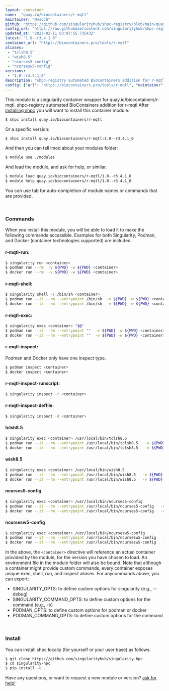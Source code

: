 ```yaml
---
layout: container
name:  "quay.io/biocontainers/r-mqtl"
maintainer: "@vsoch"
github: "https://github.com/singularityhub/shpc-registry/blob/main/quay.io/biocontainers/r-mqtl/container.yaml"
config_url: "https://raw.githubusercontent.com/singularityhub/shpc-registry/main/quay.io/biocontainers/r-mqtl/container.yaml"
updated_at: "2023-02-11 03:07:55.735432"
latest: "1.0--r3.4.1_0"
container_url: "https://biocontainers.pro/tools/r-mqtl"
aliases:
 - "tclsh8.5"
 - "wish8.5"
 - "ncurses5-config"
 - "ncursesw5-config"
versions:
 - "1.0--r3.4.1_0"
description: "shpc-registry automated BioContainers addition for r-mqtl"
config: {"url": "https://biocontainers.pro/tools/r-mqtl", "maintainer": "@vsoch", "description": "shpc-registry automated BioContainers addition for r-mqtl", "latest": {"1.0--r3.4.1_0": "sha256:662f0f7292f3011c78f66ef9cb1b60a8e9be2fe18c2b5d3aac9f81b96889d20c"}, "tags": {"1.0--r3.4.1_0": "sha256:662f0f7292f3011c78f66ef9cb1b60a8e9be2fe18c2b5d3aac9f81b96889d20c"}, "docker": "quay.io/biocontainers/r-mqtl", "aliases": {"tclsh8.5": "/usr/local/bin/tclsh8.5", "wish8.5": "/usr/local/bin/wish8.5", "ncurses5-config": "/usr/local/bin/ncurses5-config", "ncursesw5-config": "/usr/local/bin/ncursesw5-config"}}
---
```


This module is a singularity container wrapper for quay.io/biocontainers/r-mqtl.
shpc-registry automated BioContainers addition for r-mqtl
After [installing shpc](#install) you will want to install this container module:


```bash
$ shpc install quay.io/biocontainers/r-mqtl
```

Or a specific version:

```bash
$ shpc install quay.io/biocontainers/r-mqtl:1.0--r3.4.1_0
```

And then you can tell lmod about your modules folder:

```bash
$ module use ./modules
```

And load the module, and ask for help, or similar.

```bash
$ module load quay.io/biocontainers/r-mqtl/1.0--r3.4.1_0
$ module help quay.io/biocontainers/r-mqtl/1.0--r3.4.1_0
```

You can use tab for auto-completion of module names or commands that are provided.

<br>

### Commands

When you install this module, you will be able to load it to make the following commands accessible.
Examples for both Singularity, Podman, and Docker (container technologies supported) are included.

#### r-mqtl-run:

```bash
$ singularity run <container>
$ podman run --rm  -v ${PWD} -w ${PWD} <container>
$ docker run --rm  -v ${PWD} -w ${PWD} <container>
```

#### r-mqtl-shell:

```bash
$ singularity shell -s /bin/sh <container>
$ podman run --it --rm --entrypoint /bin/sh  -v ${PWD} -w ${PWD} <container>
$ docker run --it --rm --entrypoint /bin/sh  -v ${PWD} -w ${PWD} <container>
```

#### r-mqtl-exec:

```bash
$ singularity exec <container> "$@"
$ podman run --it --rm --entrypoint ""  -v ${PWD} -w ${PWD} <container> "$@"
$ docker run --it --rm --entrypoint ""  -v ${PWD} -w ${PWD} <container> "$@"
```

#### r-mqtl-inspect:

Podman and Docker only have one inspect type.

```bash
$ podman inspect <container>
$ docker inspect <container>
```

#### r-mqtl-inspect-runscript:

```bash
$ singularity inspect -r <container>
```

#### r-mqtl-inspect-deffile:

```bash
$ singularity inspect -d <container>
```


#### tclsh8.5

```bash
$ singularity exec <container> /usr/local/bin/tclsh8.5
$ podman run --it --rm --entrypoint /usr/local/bin/tclsh8.5   -v ${PWD} -w ${PWD} <container> -c " $@"
$ docker run --it --rm --entrypoint /usr/local/bin/tclsh8.5   -v ${PWD} -w ${PWD} <container> -c " $@"
```


#### wish8.5

```bash
$ singularity exec <container> /usr/local/bin/wish8.5
$ podman run --it --rm --entrypoint /usr/local/bin/wish8.5   -v ${PWD} -w ${PWD} <container> -c " $@"
$ docker run --it --rm --entrypoint /usr/local/bin/wish8.5   -v ${PWD} -w ${PWD} <container> -c " $@"
```


#### ncurses5-config

```bash
$ singularity exec <container> /usr/local/bin/ncurses5-config
$ podman run --it --rm --entrypoint /usr/local/bin/ncurses5-config   -v ${PWD} -w ${PWD} <container> -c " $@"
$ docker run --it --rm --entrypoint /usr/local/bin/ncurses5-config   -v ${PWD} -w ${PWD} <container> -c " $@"
```


#### ncursesw5-config

```bash
$ singularity exec <container> /usr/local/bin/ncursesw5-config
$ podman run --it --rm --entrypoint /usr/local/bin/ncursesw5-config   -v ${PWD} -w ${PWD} <container> -c " $@"
$ docker run --it --rm --entrypoint /usr/local/bin/ncursesw5-config   -v ${PWD} -w ${PWD} <container> -c " $@"
```



In the above, the `<container>` directive will reference an actual container provided
by the module, for the version you have chosen to load. An environment file in the
module folder will also be bound. Note that although a container
might provide custom commands, every container exposes unique exec, shell, run, and
inspect aliases. For anycommands above, you can export:

 - SINGULARITY_OPTS: to define custom options for singularity (e.g., --debug)
 - SINGULARITY_COMMAND_OPTS: to define custom options for the command (e.g., -b)
 - PODMAN_OPTS: to define custom options for podman or docker
 - PODMAN_COMMAND_OPTS: to define custom options for the command

<br>

### Install

You can install shpc locally (for yourself or your user base) as follows:

```bash
$ git clone https://github.com/singularityhub/singularity-hpc
$ cd singularity-hpc
$ pip install -e .
```

Have any questions, or want to request a new module or version? [ask for help!](https://github.com/singularityhub/singularity-hpc/issues)